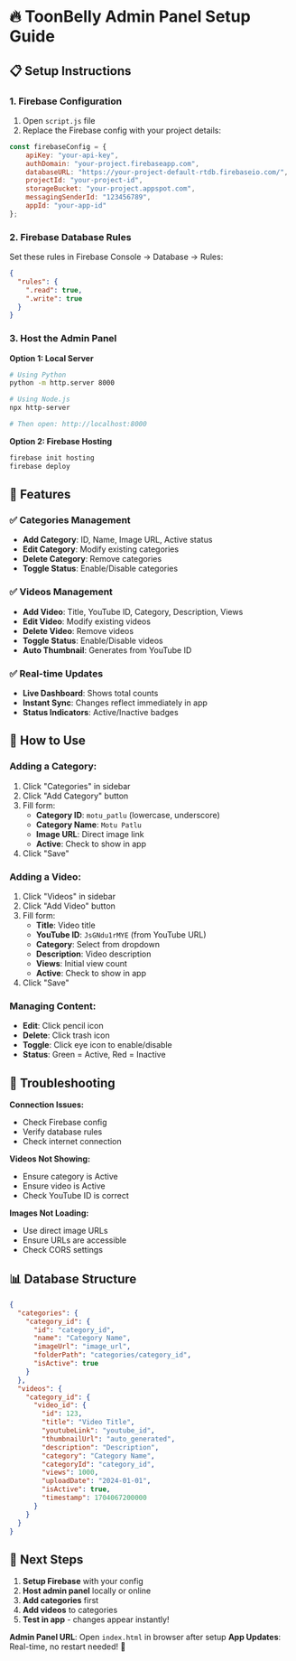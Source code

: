 # 🔥 ToonBelly Admin Panel Setup Guide

## 📋 Setup Instructions

### 1. Firebase Configuration
1. Open `script.js` file
2. Replace the Firebase config with your project details:

```javascript
const firebaseConfig = {
    apiKey: "your-api-key",
    authDomain: "your-project.firebaseapp.com", 
    databaseURL: "https://your-project-default-rtdb.firebaseio.com/",
    projectId: "your-project-id",
    storageBucket: "your-project.appspot.com",
    messagingSenderId: "123456789",
    appId: "your-app-id"
};
```

### 2. Firebase Database Rules
Set these rules in Firebase Console → Database → Rules:

```json
{
  "rules": {
    ".read": true,
    ".write": true
  }
}
```

### 3. Host the Admin Panel
**Option 1: Local Server**
```bash
# Using Python
python -m http.server 8000

# Using Node.js
npx http-server

# Then open: http://localhost:8000
```

**Option 2: Firebase Hosting**
```bash
firebase init hosting
firebase deploy
```

## 🚀 Features

### ✅ Categories Management
- **Add Category**: ID, Name, Image URL, Active status
- **Edit Category**: Modify existing categories
- **Delete Category**: Remove categories
- **Toggle Status**: Enable/Disable categories

### ✅ Videos Management  
- **Add Video**: Title, YouTube ID, Category, Description, Views
- **Edit Video**: Modify existing videos
- **Delete Video**: Remove videos
- **Toggle Status**: Enable/Disable videos
- **Auto Thumbnail**: Generates from YouTube ID

### ✅ Real-time Updates
- **Live Dashboard**: Shows total counts
- **Instant Sync**: Changes reflect immediately in app
- **Status Indicators**: Active/Inactive badges

## 📱 How to Use

### Adding a Category:
1. Click "Categories" in sidebar
2. Click "Add Category" button
3. Fill form:
   - **Category ID**: `motu_patlu` (lowercase, underscore)
   - **Category Name**: `Motu Patlu`
   - **Image URL**: Direct image link
   - **Active**: Check to show in app
4. Click "Save"

### Adding a Video:
1. Click "Videos" in sidebar  
2. Click "Add Video" button
3. Fill form:
   - **Title**: Video title
   - **YouTube ID**: `JsGNdu1rMYE` (from YouTube URL)
   - **Category**: Select from dropdown
   - **Description**: Video description
   - **Views**: Initial view count
   - **Active**: Check to show in app
4. Click "Save"

### Managing Content:
- **Edit**: Click pencil icon
- **Delete**: Click trash icon  
- **Toggle**: Click eye icon to enable/disable
- **Status**: Green = Active, Red = Inactive

## 🔧 Troubleshooting

**Connection Issues:**
- Check Firebase config
- Verify database rules
- Check internet connection

**Videos Not Showing:**
- Ensure category is Active
- Ensure video is Active
- Check YouTube ID is correct

**Images Not Loading:**
- Use direct image URLs
- Ensure URLs are accessible
- Check CORS settings

## 📊 Database Structure

```json
{
  "categories": {
    "category_id": {
      "id": "category_id",
      "name": "Category Name",
      "imageUrl": "image_url",
      "folderPath": "categories/category_id", 
      "isActive": true
    }
  },
  "videos": {
    "category_id": {
      "video_id": {
        "id": 123,
        "title": "Video Title",
        "youtubeLink": "youtube_id",
        "thumbnailUrl": "auto_generated",
        "description": "Description",
        "category": "Category Name",
        "categoryId": "category_id",
        "views": 1000,
        "uploadDate": "2024-01-01",
        "isActive": true,
        "timestamp": 1704067200000
      }
    }
  }
}
```

## 🎯 Next Steps

1. **Setup Firebase** with your config
2. **Host admin panel** locally or online
3. **Add categories** first
4. **Add videos** to categories
5. **Test in app** - changes appear instantly!

**Admin Panel URL**: Open `index.html` in browser after setup
**App Updates**: Real-time, no restart needed! 🚀